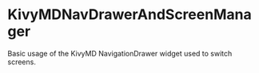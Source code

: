 # KivyMDNavDrawerAndScreenManager
Basic usage of the KivyMD NavigationDrawer widget used to switch screens.
